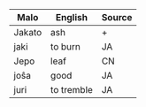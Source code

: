 Malo                    | English          | Source
----------------------- | ---------------- | --------------
Jakato                  | ash              | +
jaki                    | to burn          | JA
Jepo                    | leaf             | CN
joŝa                    | good             | JA
juri                    | to tremble       | JA


